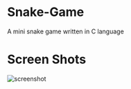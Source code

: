 # Snake-Game
A mini snake game written in C language
# Screen Shots
![screenshot](https://user-images.githubusercontent.com/63138007/82158901-6c78b880-98a8-11ea-8f13-da7cb8c13aae.JPG)
